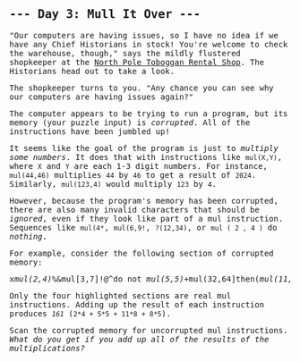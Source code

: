 <article style="font-family: 'Source Code Pro', monospace;">
<h2>--- Day 3: Mull It Over ---</h2>

"Our computers are having issues, so I have no idea if we have any Chief Historians in stock! You're welcome to check the warehouse, though," says the mildly flustered shopkeeper at the [North Pole Toboggan Rental Shop](https://adventofcode.com/2020/day/2). The Historians head out to take a look.

The shopkeeper turns to you. "Any chance you can see why our computers are having issues again?"

The computer appears to be trying to run a program, but its memory (your puzzle input) is *corrupted*. All of the instructions have been jumbled up!

It seems like the goal of the program is just to *multiply some numbers*. It does that with instructions like `mul(X,Y)`, where `X` and `Y` are each 1-3 digit numbers. For instance, `mul(44,46)` multiplies `44` by `46` to get a result of `2024`. Similarly, `mul(123,4)` would multiply `123` by `4`.

However, because the program's memory has been corrupted, there are also many invalid characters that should be *ignored*, even if they look like part of a mul instruction. Sequences like `mul(4*`, `mul(6,9!`, `?(12,34)`, or `mul ( 2 , 4 )` do *nothing*.

For example, consider the following section of corrupted memory:

<pre>
x<em>mul(2,4)</em>%&mul[3,7]!@^do_not_<em>mul(5,5)</em>+mul(32,64]then(<em>mul(11,8)</em><em>mul(8,5)</em>)
</pre>

Only the four highlighted sections are real mul instructions. Adding up the result of each instruction produces *`161`* (`2*4 + 5*5 + 11*8 + 8*5`).

Scan the corrupted memory for uncorrupted mul instructions. *What do you get if you add up all of the results of the multiplications?*

</article>
